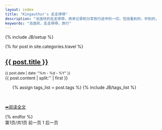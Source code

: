 ```yaml
---
layout: index
title: "Kingauthur's 走走停停"
description: "池逸欣的走走停停，用来记录和分享旅行途中的一切，包括看到的，听到的，遇到的，想到的"
keywords: "池逸欣，走走停停，旅行"
---
```

{% include JB/setup %}

<div id="content">
    <article idd="post_list">
      {% for post in site.categories.travel %}
	        <section class="post">
		          <h2><a href="{{ BASE_PATH }}{{ post.url }}" class="title">{{ post.title }}</a></h2>
		          <small class="meta">{{ post.date | date: "%m - %d - %Y" }}</small>
		        <div class="content">
		        	 {{ post.content | split:'<!--break-->' | first }}
		        </div>
		    	<!-- 标签 -->
		        <ul class="tag_box inline">
		      		{% assign tags_list = post.tags %}
		      		{% include JB/tags_list %}
		      	</ul>
		      	<br/>
		      	<!-- readmore按钮 -->
		        <p class="preadmore"><a href="{{ BASE_PATH }}{{ post.url }}" alt="Read More" class="readmore"><span>&#10149;</span>阅读全文</a></p>
        	</section>
      {% endfor %}
    </article>
</div>

<!--分页器-->
<div id="pagination">
  第1页/共1页 前一页 1 后一页
</div>


<script type="text/javascript">
	showCurrentItem(document.getElementById("menu-item-travel"));
</script>